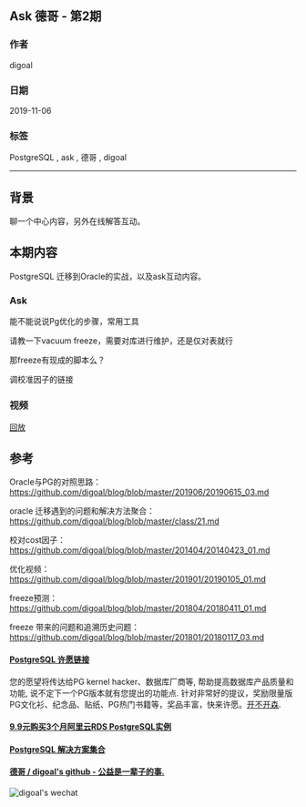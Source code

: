 ## Ask 德哥 - 第2期     
                                                                                         
### 作者                                                
digoal                                                                                         
                                                                                         
### 日期                                                                                         
2019-11-06                                                                                     
                                                                                         
### 标签                                                                                         
PostgreSQL , ask , 德哥 , digoal     
                                                                                         
----                                                                                         
                                                                                         
## 背景          
聊一个中心内容，另外在线解答互动。    
    
## 本期内容    
PostgreSQL 迁移到Oracle的实战，以及ask互动内容。    
    
### Ask    
能不能说说Pg优化的步骤，常用工具  
  
请教一下vacuum freeze，需要对库进行维护，还是仅对表就行  
  
那freeze有现成的脚本么？   
  
调校准因子的链接  
  
### 视频  
[回放](https://yq.aliyun.com/live/1654)  
  
## 参考  
Oracle与PG的对照思路：  https://github.com/digoal/blog/blob/master/201906/20190615_03.md  
  
oracle 迁移遇到的问题和解决方法聚合： https://github.com/digoal/blog/blob/master/class/21.md  
  
校对cost因子： https://github.com/digoal/blog/blob/master/201404/20140423_01.md  
  
优化视频：https://github.com/digoal/blog/blob/master/201901/20190105_01.md  
  
freeze预测： https://github.com/digoal/blog/blob/master/201804/20180411_01.md   
  
freeze 带来的问题和追溯历史问题： https://github.com/digoal/blog/blob/master/201801/20180117_03.md   
  
  
  
  
  
  
  
  
  
  
  
  
  
  
  
  
  
  
  
  
  
  
  
  
  
  
  
  
  
  
  
  
  
  
  
  
  
  
  
  
  
  
  
  
  
  
  
  
  
  
  
  
  
  
  
  
#### [PostgreSQL 许愿链接](https://github.com/digoal/blog/issues/76 "269ac3d1c492e938c0191101c7238216")
您的愿望将传达给PG kernel hacker、数据库厂商等, 帮助提高数据库产品质量和功能, 说不定下一个PG版本就有您提出的功能点. 针对非常好的提议，奖励限量版PG文化衫、纪念品、贴纸、PG热门书籍等，奖品丰富，快来许愿。[开不开森](https://github.com/digoal/blog/issues/76 "269ac3d1c492e938c0191101c7238216").  
  
  
#### [9.9元购买3个月阿里云RDS PostgreSQL实例](https://www.aliyun.com/database/postgresqlactivity "57258f76c37864c6e6d23383d05714ea")
  
  
#### [PostgreSQL 解决方案集合](https://yq.aliyun.com/topic/118 "40cff096e9ed7122c512b35d8561d9c8")
  
  
#### [德哥 / digoal's github - 公益是一辈子的事.](https://github.com/digoal/blog/blob/master/README.md "22709685feb7cab07d30f30387f0a9ae")
  
  
![digoal's wechat](../pic/digoal_weixin.jpg "f7ad92eeba24523fd47a6e1a0e691b59")
  
